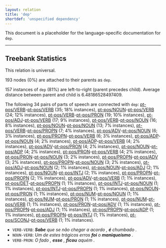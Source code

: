 ```yaml
---
layout: relation
title: 'dep'
shortdef: 'unspecified dependency'
---
```


This document is a placeholder for the language-specific documentation
for `dep`.

--------------------------------------------------------------------------------

## Treebank Statistics

This relation is universal.

193 nodes (0%) are attached to their parents as `dep`.

157 instances of `dep` (81%) are left-to-right (parent precedes child).
Average distance between parent and child is 6.48186528497409.

The following 34 pairs of parts of speech are connected with `dep`: [pt-pos/VERB]()-[pt-pos/VERB]() (35; 18% instances), [pt-pos/NOUN]()-[pt-pos/VERB]() (24; 12% instances), [pt-pos/VERB]()-[pt-pos/PRON]() (19; 10% instances), [pt-pos/ADJ]()-[pt-pos/VERB]() (17; 9% instances), [pt-pos/VERB]()-[pt-pos/NOUN]() (16; 8% instances), [pt-pos/NOUN]()-[pt-pos/NOUN]() (13; 7% instances), [pt-pos/VERB]()-[pt-pos/PROPN]() (7; 4% instances), [pt-pos/ADV]()-[pt-pos/NOUN]() (6; 3% instances), [pt-pos/PROPN]()-[pt-pos/VERB]() (6; 3% instances), [pt-pos/ADP]()-[pt-pos/NOUN]() (4; 2% instances), [pt-pos/ADP]()-[pt-pos/VERB]() (4; 2% instances), [pt-pos/ADV]()-[pt-pos/PRON]() (4; 2% instances), [pt-pos/NOUN]()-[pt-pos/ADP]() (4; 2% instances), [pt-pos/PRON]()-[pt-pos/VERB]() (4; 2% instances), [pt-pos/PRON]()-[pt-pos/NOUN]() (3; 2% instances), [pt-pos/PROPN]()-[pt-pos/ADV]() (3; 2% instances), [pt-pos/PROPN]()-[pt-pos/NOUN]() (3; 2% instances), [pt-pos/ADJ]()-[pt-pos/NOUN]() (2; 1% instances), [pt-pos/NOUN]()-[pt-pos/ADJ]() (2; 1% instances), [pt-pos/NOUN]()-[pt-pos/INTJ]() (2; 1% instances), [pt-pos/PROPN]()-[pt-pos/PROPN]() (2; 1% instances), [pt-pos/ADV]()-[pt-pos/VERB]() (1; 1% instances), [pt-pos/DET]()-[pt-pos/PROPN]() (1; 1% instances), [pt-pos/INTJ]()-[pt-pos/NOUN]() (1; 1% instances), [pt-pos/INTJ]()-[pt-pos/PROPN]() (1; 1% instances), [pt-pos/NOUN]()-[pt-pos/PRON]() (1; 1% instances), [pt-pos/NUM]()-[pt-pos/NOUN]() (1; 1% instances), [pt-pos/NUM]()-[pt-pos/PRON]() (1; 1% instances), [pt-pos/NUM]()-[pt-pos/VERB]() (1; 1% instances), [pt-pos/PRON]()-[pt-pos/ADV]() (1; 1% instances), [pt-pos/PROPN]()-[pt-pos/ADJ]() (1; 1% instances), [pt-pos/PROPN]()-[pt-pos/ADP]() (1; 1% instances), [pt-pos/PROPN]()-[pt-pos/INTJ]() (1; 1% instances), [pt-pos/SCONJ]()-[pt-pos/VERB]() (1; 1% instances).

* `VERB-VERB`: _<b>Sabe</b> que se não chegar a acordo , <b>é</b> chumbado ._
* `NOUN-VERB`: _Um de estes trágicos erros <b>foi</b> o <b>maniqueísmo</b> ._
* `VERB-PRON`: _O fado , <b>esse</b> , <b>ficou</b> aquém ._

